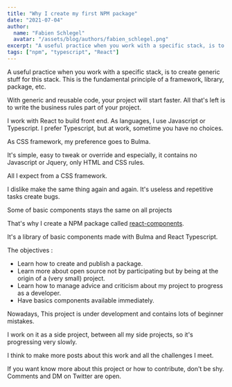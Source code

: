 ```yaml
---
title: "Why I create my first NPM package"
date: "2021-07-04"
author: 
  name: "Fabien Schlegel"
  avatar: "/assets/blog/authors/fabien_schlegel.png"
excerpt: "A useful practice when you work with a specific stack, is to create generic stuff for this stack."
tags: ["npm", "typescript", "React"]
---
```


A useful practice when you work with a specific stack, is to create generic stuff for this stack. This is the fundamental principle of a framework, library, package, etc.

With generic and reusable code, your project will start faster. All that's left is to write the business rules part of your project.

I work with React to build front end. As languages, I use Javascript or Typescript. I prefer Typescript, but at work, sometime you have no choices.

As CSS framework, my preference goes to Bulma.

It's simple, easy to tweak or override and especially, it contains no Javascript or Jquery, only HTML and CSS rules.

All I expect from a CSS framework.

I dislike make the same thing again and again. It's useless and repetitive tasks create bugs.

Some of basic components stays the same on all projects

That's why I create a NPM package called [react-components](https://www.npmjs.com/package/@the-sleeping-dog/react-components).

It's a library of basic components made with Bulma and React Typescript.

The objectives :

- Learn how to create and publish a package.
- Learn more about open source not by participating but by being at the origin of a (very small) project.
- Learn how to manage advice and criticism about my project to progress as a developer.
- Have basics components available immediately.

Nowadays, This project is under development and contains lots of beginner mistakes.

I work on it as a side project, between all my side projects, so it's progressing very slowly.

I think to make more posts about this work and all the challenges I meet.

If you want know more about this project or how to contribute, don't be shy. Comments and DM on Twitter are open.
